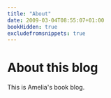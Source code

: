 ```yaml
---
title: "About"
date: 2009-03-04T08:55:07+01:00
bookHidden: true
excludefromsnippets: true
---
```


# About this blog

This is Amelia's book blog.

